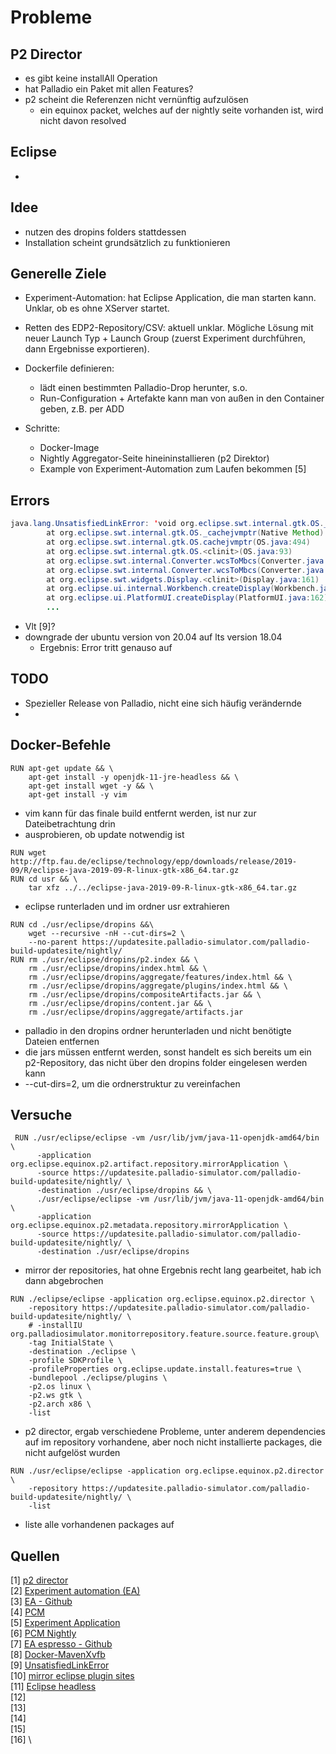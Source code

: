 # Probleme
## P2 Director
- es gibt keine installAll Operation
- hat Palladio ein Paket mit allen Features?
- p2 scheint die Referenzen nicht vernünftig aufzulösen
    - ein equinox packet, welches auf der nightly seite vorhanden ist, wird nicht davon resolved
## Eclipse
- 
## Idee
- nutzen des dropins folders stattdessen
- Installation scheint grundsätzlich zu funktionieren

## Generelle Ziele
* Experiment-Automation: hat Eclipse Application, die man starten kann. Unklar, ob es ohne XServer startet.
* Retten des EDP2-Repository/CSV: aktuell unklar. Mögliche Lösung mit neuer Launch Typ + Launch Group (zuerst Experiment durchführen, dann Ergebnisse exportieren).

* Dockerfile definieren:
    * lädt einen bestimmten Palladio-Drop herunter, s.o.
    * Run-Configuration + Artefakte kann man von außen in den Container geben, z.B. per ADD

* Schritte:
    * Docker-Image
    * Nightly Aggregator-Seite hineininstallieren (p2 Direktor)
    * Example von Experiment-Automation zum Laufen bekommen [5]

## Errors
```java
java.lang.UnsatisfiedLinkError: 'void org.eclipse.swt.internal.gtk.OS._cachejvmptr()'
        at org.eclipse.swt.internal.gtk.OS._cachejvmptr(Native Method)
        at org.eclipse.swt.internal.gtk.OS.cachejvmptr(OS.java:494)
        at org.eclipse.swt.internal.gtk.OS.<clinit>(OS.java:93)
        at org.eclipse.swt.internal.Converter.wcsToMbcs(Converter.java:209)
        at org.eclipse.swt.internal.Converter.wcsToMbcs(Converter.java:155)
        at org.eclipse.swt.widgets.Display.<clinit>(Display.java:161)
        at org.eclipse.ui.internal.Workbench.createDisplay(Workbench.java:735)
        at org.eclipse.ui.PlatformUI.createDisplay(PlatformUI.java:162)
        ...
```
- Vlt [9]?
- downgrade der ubuntu version von 20.04 auf lts version 18.04
    - Ergebnis: Error tritt genauso auf

## TODO
- Spezieller Release von Palladio, nicht eine sich häufig verändernde
- 

## Docker-Befehle
```docker
RUN apt-get update && \ 
    apt-get install -y openjdk-11-jre-headless && \
    apt-get install wget -y && \
    apt-get install -y vim
```
- vim kann für das finale build entfernt werden, ist nur zur Dateibetrachtung drin
- ausprobieren, ob update notwendig ist

```docker
RUN wget http://ftp.fau.de/eclipse/technology/epp/downloads/release/2019-09/R/eclipse-java-2019-09-R-linux-gtk-x86_64.tar.gz
RUN cd usr && \
    tar xfz ../../eclipse-java-2019-09-R-linux-gtk-x86_64.tar.gz
```
- eclipse runterladen und im ordner usr extrahieren

```docker
RUN cd ./usr/eclipse/dropins &&\
    wget --recursive -nH --cut-dirs=2 \
    --no-parent https://updatesite.palladio-simulator.com/palladio-build-updatesite/nightly/
RUN rm ./usr/eclipse/dropins/p2.index && \
    rm ./usr/eclipse/dropins/index.html && \
    rm ./usr/eclipse/dropins/aggregate/features/index.html && \
    rm ./usr/eclipse/dropins/aggregate/plugins/index.html && \
    rm ./usr/eclipse/dropins/compositeArtifacts.jar && \
    rm ./usr/eclipse/dropins/content.jar && \
    rm ./usr/eclipse/dropins/aggregate/artifacts.jar
```
- palladio in den dropins ordner herunterladen und nicht benötigte Dateien entfernen
- die jars müssen entfernt werden, sonst handelt es sich bereits um ein p2-Repository, das nicht über den dropins folder eingelesen werden kann
- --cut-dirs=2, um die ordnerstruktur zu vereinfachen


## Versuche
```docker
 RUN ./usr/eclipse/eclipse -vm /usr/lib/jvm/java-11-openjdk-amd64/bin \
      -application org.eclipse.equinox.p2.artifact.repository.mirrorApplication \
      -source https://updatesite.palladio-simulator.com/palladio-build-updatesite/nightly/ \
      -destination ./usr/eclipse/dropins && \
      ./usr/eclipse/eclipse -vm /usr/lib/jvm/java-11-openjdk-amd64/bin \
      -application org.eclipse.equinox.p2.metadata.repository.mirrorApplication \
      -source https://updatesite.palladio-simulator.com/palladio-build-updatesite/nightly/ \
      -destination ./usr/eclipse/dropins
```
- mirror der repositories, hat ohne Ergebnis recht lang gearbeitet, hab ich dann abgebrochen

```docker
RUN ./eclipse/eclipse -application org.eclipse.equinox.p2.director \
    -repository https://updatesite.palladio-simulator.com/palladio-build-updatesite/nightly/ \
    # -installIU org.palladiosimulator.monitorrepository.feature.source.feature.group\
    -tag InitialState \
    -destination ./eclipse \
    -profile SDKProfile \
    -profileProperties org.eclipse.update.install.features=true \
    -bundlepool ./eclipse/plugins \
    -p2.os linux \
    -p2.ws gtk \
    -p2.arch x86 \
    -list
```
- p2 director, ergab verschiedene Probleme, unter anderem dependencies auf im repository vorhandene, aber noch nicht installierte packages, die nicht aufgelöst wurden

```docker
RUN ./usr/eclipse/eclipse -application org.eclipse.equinox.p2.director \
    -repository https://updatesite.palladio-simulator.com/palladio-build-updatesite/nightly/ \
    -list
```
- liste alle vorhandenen packages auf

## Quellen
[1] [p2 director](https://help.eclipse.org/kepler/index.jsp?topic=/org.eclipse.platform.doc.isv/guide/p2_director.html)\
[2] [Experiment automation (EA)](https://sdqweb.ipd.kit.edu/wiki/Palladio_Experiment_Automation)\
[3] [EA - Github](https://github.com/PalladioSimulator/Palladio-Addons-ExperimentAutomation)\
[4] [PCM](https://github.com/PalladioSimulator/Palladio-Bench-Product/blob/master/products/org.palladiosimulator.product/org.palladiosimulator.palladiobench.product)\
[5] [Experiment Application](https://github.com/PalladioSimulator/Palladio-Addons-ExperimentAutomation/blob/master/bundles/org.palladiosimulator.experimentautomation.application/src/org/palladiosimulator/experimentautomation/application/ExperimentApplication.java)\
[6] [PCM Nightly](https://updatesite.palladio-simulator.com/palladio-build-updatesite/nightly/)\
[7] [EA espresso - Github](https://github.com/PalladioSimulator/Palladio-Addons-ExperimentAutomation/tree/master/bundles/org.palladiosimulator.experimentautomation.examples.espresso)\
[8] [Docker-MavenXvfb](https://github.com/kit-sdq/Docker-MavenXvfb)\
[9] [UnsatisfiedLinkError](https://bugs.eclipse.org/bugs/show_bug.cgi?id=549244)\
[10] [mirror eclipse plugin sites](https://stackoverflow.com/questions/1371176/downloading-eclipse-plug-in-update-sites-for-offline-installation)\
[11] [Eclipse headless](https://gnu-mcu-eclipse.github.io/advanced/headless-builds/)\
[12] []()\
[13] []()\
[14] []()\
[15] []()\
[16] []()\